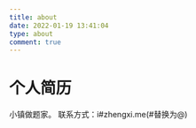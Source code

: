 ```yaml
---
title: about
date: 2022-01-19 13:41:04
type: about
comment: true
---
```

# 个人简历
小镇做题家。
联系方式：i#zhengxi.me(#替换为@)
